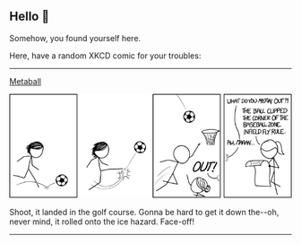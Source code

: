 ## Hello 👀

Somehow, you found yourself here.

Here, have a random XKCD comic for your troubles:

-----------------------------------

[Metaball](https://xkcd.com/1507)

![Metaball](./random_comic.png)

Shoot, it landed in the golf course. Gonna be hard to get it down the--oh, never mind, it rolled onto the ice hazard. Face-off!

-----------------------------------
